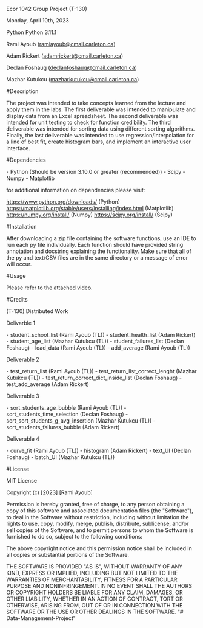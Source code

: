 Ecor 1042 Group Project (T-130)

Monday, April 10th, 2023

Python Python 3.11.1

Rami Ayoub (ramiayoub@cmail.carleton.ca)

Adam Rickert (adamrickert@cmail.carleton.ca)

Declan Foshaug (declanfoshaug@cmail.carleton.ca)

Mazhar Kutukcu (mazharkutukcu@cmail.carleton.ca)

#Description

The project was intended to take concepts learned from the lecture and
apply them in the labs. The first deliverable was intended to manipulate
and display data from an Excel spreadsheet. The second deliverable was
intended for unit testing to check for function credibility. The third
deliverable was intended for sorting data using different sorting
algorithms. Finally, the last deliverable was intended to use
regression/interpolation for a line of best fit, create histogram bars,
and implement an interactive user interface.

#Dependencies

\- Python (Should be version 3.10.0 or greater (recommended)) - Scipy -
Numpy - Matplotlib

for additional information on dependencies please visit:

https://www.python.org/downloads/ (Python)
https://matplotlib.org/stable/users/installing/index.html (Matplotlib)
https://numpy.org/install/ (Numpy) https://scipy.org/install/ (Scipy)

#Installation

After downloading a zip file containing the software functions, use an
IDE to run each py file individually. Each function should have provided
string annotation and docstring explaining the functionality. Make sure
that all of the py and text/CSV files are in the same directory or a
message of error will occur.

#Usage

Please refer to the attached video.

#Credits

(T-130) Distributed Work

Delivarble 1

\- student_school_list (Rami Ayoub (TL)) - student_health_list (Adam
Rickert) - student_age_list (Mazhar Kutukcu (TL)) -
student_failures_list (Declan Foshaug) - load_data (Rami Ayoub (TL)) -
add_average (Rami Ayoub (TL))

Deliverable 2

\- test_return_list (Rami Ayoub (TL)) - test_return_list_correct_lenght
(Mazhar Kutukcu (TL)) - test_return_correct_dict_inside_list (Declan
Foshaug) - test_add_average (Adam Rickert)

Deliverable 3

\- sort_students_age_bubble (Rami Ayoub (TL)) -
sort_students_time_selection (Declan Foshaug) -
sort_sort_students_g\_avg_insertion (Mazhar Kutukcu (TL)) -
sort_students_failures_bubble (Adam Rickert)

Deliverable 4

\- curve_fit (Rami Ayoub (TL)) - histogram (Adam Rickert) - text_UI
(Declan Foshaug) - batch_UI (Mazhar Kutukcu (TL))

#License

MIT License

Copyright (c) \[2023\] \[Rami Ayoub\]

Permission is hereby granted, free of charge, to any person obtaining a
copy of this software and associated documentation files (the
\"Software\"), to deal in the Software without restriction, including
without limitation the rights to use, copy, modify, merge, publish,
distribute, sublicense, and/or sell copies of the Software, and to
permit persons to whom the Software is furnished to do so, subject to
the following conditions:

The above copyright notice and this permission notice shall be included
in all copies or substantial portions of the Software.

THE SOFTWARE IS PROVIDED \"AS IS\", WITHOUT WARRANTY OF ANY KIND,
EXPRESS OR IMPLIED, INCLUDING BUT NOT LIMITED TO THE WARRANTIES OF
MERCHANTABILITY, FITNESS FOR A PARTICULAR PURPOSE AND NONINFRINGEMENT.
IN NO EVENT SHALL THE AUTHORS OR COPYRIGHT HOLDERS BE LIABLE FOR ANY
CLAIM, DAMAGES, OR OTHER LIABILITY, WHETHER IN AN ACTION OF CONTRACT,
TORT OR OTHERWISE, ARISING FROM, OUT OF OR IN CONNECTION WITH THE
SOFTWARE OR THE USE OR OTHER DEALINGS IN THE SOFTWARE.
"# Data-Management-Project" 
